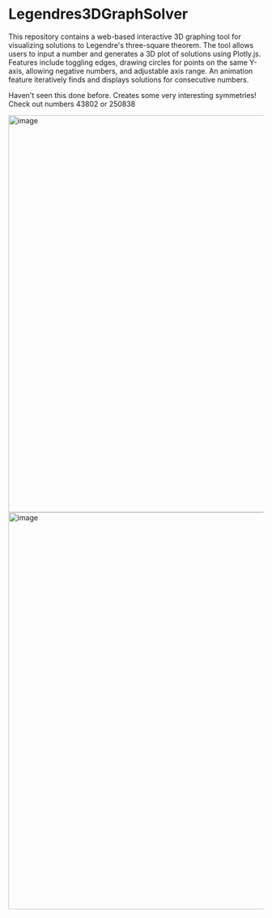 # Legendres3DGraphSolver

This repository contains a web-based interactive 3D graphing tool for visualizing solutions to Legendre's three-square theorem. The tool allows users to input a number and generates a 3D plot of solutions using Plotly.js. Features include toggling edges, drawing circles for points on the same Y-axis, allowing negative numbers, and adjustable axis range. An animation feature iteratively finds and displays solutions for consecutive numbers.

Haven't seen this done before. Creates some very interesting symmetries! Check out numbers 43802 or 250838

<img width="784" alt="image" src="https://github.com/jconorgrogan/Legendres3DGraphSolver/assets/130090573/2d9841f6-b77b-4990-bd90-92a95f70516a">

<img width="784" alt="image" src="https://github.com/jconorgrogan/Legendres3DGraphSolver/assets/130090573/3a2e3ec2-59b4-48d1-9701-454fb26b0502">


